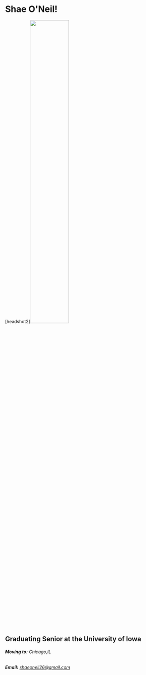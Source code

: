 

# Shae O'Neil!
[headshot2]<img src= "https://user-images.githubusercontent.com/71461886/166391757-cef7baf6-3250-41ba-86d6-d7106a36b7b3.jpg" width=50% height= 50%> 


## Graduating Senior at the University of Iowa

###### **Moving to:** Chicago,IL

###### **Email:** shaeoneil26@gmail.com

<!--
**shaeoneil/shaeoneil** is a ✨ _special_ ✨ repository because its `README.md` (this file) appears on your GitHub profile.

Here are some ideas to get you started:

- 🔭 I’m currently working on ...
- 🌱 I’m currently learning ...
- 👯 I’m looking to collaborate on ...
- 🤔 I’m looking for help with ...
- 💬 Ask me about ...
- 📫 How to reach me: ...
- 😄 Pronouns: ...
- ⚡ Fun fact: ...
-->
